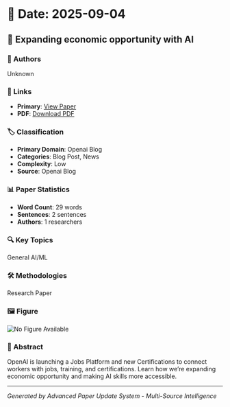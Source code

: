 # 📅 Date: 2025-09-04

## 📄 Expanding economic opportunity with AI

### 👥 Authors
Unknown

### 🔗 Links
- **Primary**: [View Paper](https://openai.com/index/expanding-economic-opportunity-with-ai)
- **PDF**: [Download PDF](https://arxiv.org/pdf/.pdf) 



### 🏷️ Classification
- **Primary Domain**: Openai Blog
- **Categories**: Blog Post, News
- **Complexity**: Low
- **Source**: Openai Blog

### 📊 Paper Statistics
- **Word Count**: 29 words
- **Sentences**: 2 sentences
- **Authors**: 1 researchers

### 🔍 Key Topics
General AI/ML

### 🛠️ Methodologies
Research Paper

### 🖼️ Figure
![No Figure Available](https://img.shields.io/badge/Figure-Not_Available-lightgrey?style=for-the-badge)

### 📝 Abstract
OpenAI is launching a Jobs Platform and new Certifications to connect workers with jobs, training, and certifications. Learn how we’re expanding economic opportunity and making AI skills more accessible.

---
*Generated by Advanced Paper Update System - Multi-Source Intelligence*
